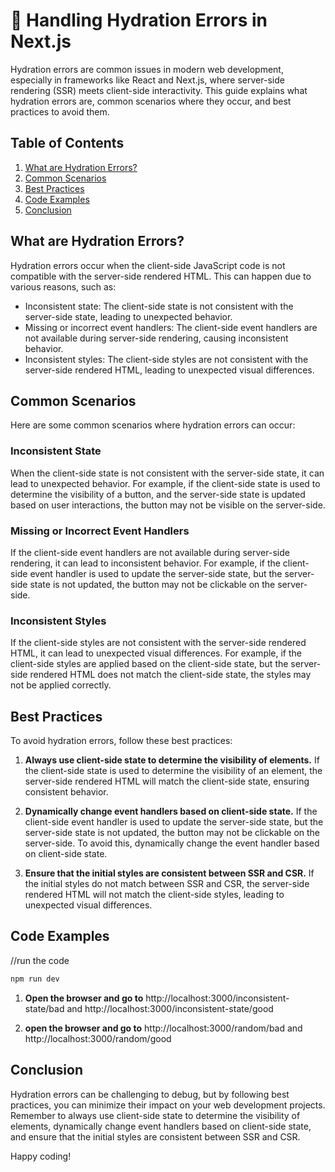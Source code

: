 # 🌊 Handling Hydration Errors in Next.js

Hydration errors are common issues in modern web development, especially in frameworks like React and Next.js, where server-side rendering (SSR) meets client-side interactivity. This guide explains what hydration errors are, common scenarios where they occur, and best practices to avoid them.

## Table of Contents

1. [What are Hydration Errors?](#what-are-hydration-errors)
2. [Common Scenarios](#common-scenarios)
3. [Best Practices](#best-practices)
4. [Code Examples](#code-examples)
5. [Conclusion](#conclusion)

## What are Hydration Errors?

Hydration errors occur when the client-side JavaScript code is not compatible with the server-side rendered HTML. This can happen due to various reasons, such as:

- Inconsistent state: The client-side state is not consistent with the server-side state, leading to unexpected behavior.
- Missing or incorrect event handlers: The client-side event handlers are not available during server-side rendering, causing inconsistent behavior.
- Inconsistent styles: The client-side styles are not consistent with the server-side rendered HTML, leading to unexpected visual differences.

## Common Scenarios

Here are some common scenarios where hydration errors can occur:

### Inconsistent State

When the client-side state is not consistent with the server-side state, it can lead to unexpected behavior. For example, if the client-side state is used to determine the visibility of a button, and the server-side state is updated based on user interactions, the button may not be visible on the server-side.

### Missing or Incorrect Event Handlers

If the client-side event handlers are not available during server-side rendering, it can lead to inconsistent behavior. For example, if the client-side event handler is used to update the server-side state, but the server-side state is not updated, the button may not be clickable on the server-side.

### Inconsistent Styles

If the client-side styles are not consistent with the server-side rendered HTML, it can lead to unexpected visual differences. For example, if the client-side styles are applied based on the client-side state, but the server-side rendered HTML does not match the client-side state, the styles may not be applied correctly.

## Best Practices

To avoid hydration errors, follow these best practices:

1. **Always use client-side state to determine the visibility of elements.** If the client-side state is used to determine the visibility of an element, the server-side rendered HTML will match the client-side state, ensuring consistent behavior.

2. **Dynamically change event handlers based on client-side state.** If the client-side event handler is used to update the server-side state, but the server-side state is not updated, the button may not be clickable on the server-side. To avoid this, dynamically change the event handler based on client-side state.

3. **Ensure that the initial styles are consistent between SSR and CSR.** If the initial styles do not match between SSR and CSR, the server-side rendered HTML will not match the client-side styles, leading to unexpected visual differences.

## Code Examples
//run the code

```bash
npm run dev
```
1. **Open the browser and go to** http://localhost:3000/inconsistent-state/bad and http://localhost:3000/inconsistent-state/good

2. **open the browser and go to** http://localhost:3000/random/bad and http://localhost:3000/random/good



## Conclusion

Hydration errors can be challenging to debug, but by following best practices, you can minimize their impact on your web development projects. Remember to always use client-side state to determine the visibility of elements, dynamically change event handlers based on client-side state, and ensure that the initial styles are consistent between SSR and CSR.   

Happy coding!